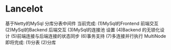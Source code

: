 # Lancelot
基于Netty的MySql 分库分表中间件
当前完成:
(1)MySql的Frontend 前端交互
(2)MySql的Backend  后端交互
(3)MySql的连接池 设置
(4)Backend 的无锁化设计
(5)前端连接与后端连接的状态同步
(6)事务支持
(7)多连接并行执行 MultiNode
即将完成:
(1)分表
(2)分库
